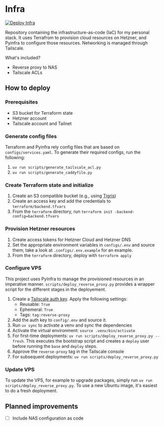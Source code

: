 # Infra

[![Deploy Infra](https://github.com/RCdeWit/infra/actions/workflows/deploy.yml/badge.svg?branch=main)](https://github.com/RCdeWit/infra/actions/workflows/deploy.yml)

Repository containing the infrastructure-as-code (IaC) for my personal stack. It
uses Terrafrom to provision cloud resources on Hetzner, and Pyinfra to configure
those resources. Networking is managed through Tailscale.

What's included?
- Reverse proxy to NAS
- Tailscale ACLs

## How to deploy

### Prerequisites

- S3 bucket for Terraform state
- Hetzner account
- Tailscale account and Tailnet

### Generate config files

Terraform and Pyinfra rely config files that are based on
`configs/services.yaml`. To generate their required configs, run the following:

1. `uv run scripts/generate_tailscale_acl.py`
2. `uv run scripts/generate_caddyfile.py`

### Create Terraform state and initialize

1. Create an S3 compatible bucket (e.g., using
   [Tigris](https://console.tigris.dev))
2. Create an access key and add the credentials to `terraform/backend.tfvars`
3. From the `terraform` directory, run `terraform init
   -backend-config=backend.tfvars`

### Provision Hetzner resources

1. Create access tokens for Hetzner Cloud and Hetzner DNS
2. Set the appropriate environment variables in `configs/.env` and source them;
   take a look at `.configs/.env.example` for an example.
3. From the `terraform` directory, deploy with `terraform apply`

### Configure VPS

This project uses PyInfra to manage the provisioned resources in an imperative
manner. `scripts/deploy_reverse_proxy.py` provides a wrapper script for the
different stages in the deployement.

1. Create a [Tailscale auth key](https://login.tailscale.com/admin/settings/keys). Apply the following
   settings:
    - Reusable: `True`
    - Ephemeral: `True`
    - Tags: `tag:reverse-proxy`
2. Add the auth key to `config/.env` and source it.
3. Run `uv sync` to activate a venv and sync the dependencies
4. Activate the virtual environment: `source .venv/bin/activate`
5. For first-time deployments: `uv run scripts/deploy_reverse_proxy.py --fresh`.
   This executes the bootstrap script and creates a `deploy` user before running
   the `base` and `deploy` steps.
6. Approve the `reverse-proxy` tag in the Tailscale console
7. For subsequent deployments: `uv run scripts/deploy_reverse_proxy.py`

### Update VPS

To update the VPS, for example to upgrade packages, simply run `uv run
scripts/deploy_reverse_proxy.py`. To use a new Ubuntu image, it's easiest to do
a fresh deployment.

## Planned improvements
- [ ] Include NAS configuration as code

